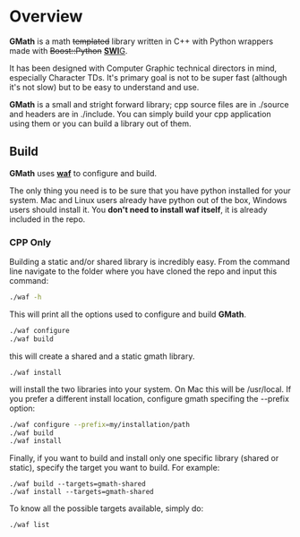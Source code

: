 # Overview #

**GMath** is a math ~~templated~~ library written in C++ with Python wrappers made with ~~Boost::Python~~ [**SWI**G](http://www.swig.org/).

It has been designed with Computer Graphic technical directors in mind, especially Character TDs.
It's primary goal is not to be super fast (although it's not slow) but to be easy to understand and use.

**GMath** is a small and stright forward library; cpp source files are in ./source and headers are in ./include.
You can simply build your cpp application using them or you can build a library out of them.

## Build

**GMath** uses [**waf**](https://github.com/waf-project/waf) to configure and build.

The only thing you need is to be sure that you have python installed for your system.
Mac and Linux users already have python out of the box, Windows users should install it.
You **don't need to install waf itself**, it is already included in the repo.

### CPP Only

Building a static and/or shared library is incredibly easy.
From the command line navigate to the folder where you have cloned the repo and input this command:

```bash
./waf -h
```

This will print all the options used to configure and build **GMath**.

```bash
./waf configure
./waf build
```

this will create a shared and a static gmath library.

```
./waf install
```

will install the two libraries into your system. On Mac this will be /usr/local.
If you prefer a different install location, configure gmath specifing the --prefix option:

```bash
./waf configure --prefix=my/installation/path
./waf build
./waf install
```

Finally, if you want to build and install only one specific library (shared or static), specify the target you want to build.
For example:

```
./waf build --targets=gmath-shared
./waf install --targets=gmath-shared 
```

To know all the possible targets available, simply do:

```
./waf list
```